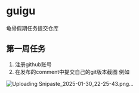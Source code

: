# guigu
龟骨假期任务提交仓库
## 第一周任务
1. 注册github账号
2. 在发布的comment中提交自己的git版本截图
   例如 


![Uploading Snipaste_2025-01-30_22-25-43.png…]()
